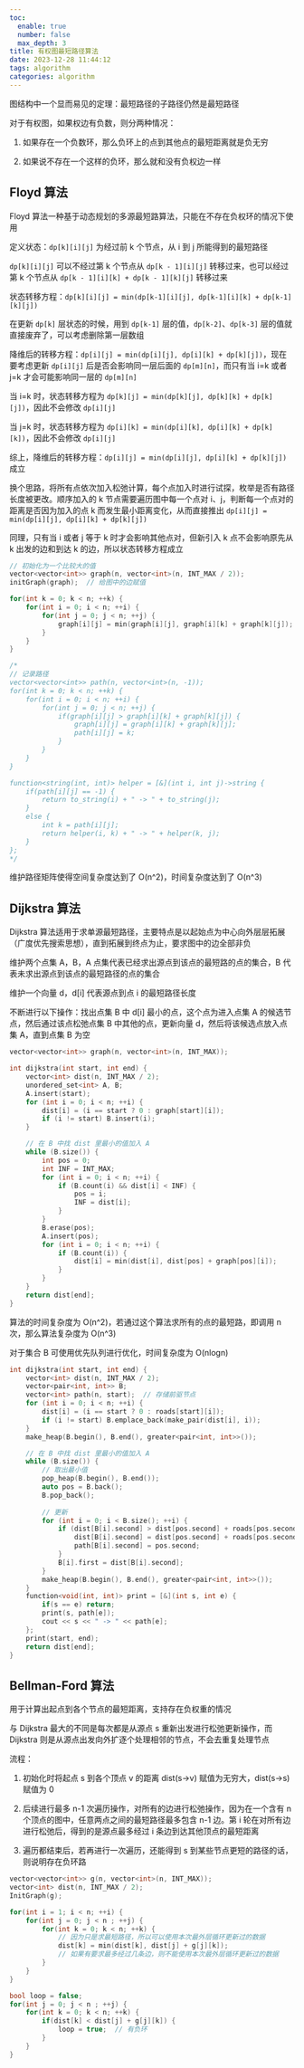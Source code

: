 ```yaml
---
toc:
  enable: true
  number: false
  max_depth: 3
title: 有权图最短路径算法
date: 2023-12-28 11:44:12
tags: algorithm
categories: algorithm
---
```


图结构中一个显而易见的定理：最短路径的子路径仍然是最短路径

对于有权图，如果权边有负数，则分两种情况：

1. 如果存在一个负数环，那么负环上的点到其他点的最短距离就是负无穷

2. 如果说不存在一个这样的负环，那么就和没有负权边一样

## Floyd 算法

Floyd 算法一种基于动态规划的多源最短路算法，只能在不存在负权环的情况下使用

定义状态：`dp[k][i][j]` 为经过前 k 个节点，从 i 到 j 所能得到的最短路径

`dp[k][i][j]` 可以不经过第 k 个节点从 `dp[k - 1][i][j]` 转移过来，也可以经过第 k 个节点从 `dp[k - 1][i][k] + dp[k - 1][k][j]` 转移过来

状态转移方程：`dp[k][i][j] = min(dp[k-1][i][j], dp[k-1][i][k] + dp[k-1][k][j]) `

在更新 `dp[k]` 层状态的时候，用到 `dp[k-1]` 层的值，`dp[k-2]`、`dp[k-3]` 层的值就直接废弃了，可以考虑删除第一层数组

降维后的转移方程：`dp[i][j] = min(dp[i][j], dp[i][k] + dp[k][j])`，现在要考虑更新 `dp[i][j]` 后是否会影响同一层后面的 `dp[m][n]`，而只有当 i=k 或者 j=k 才会可能影响同一层的 `dp[m][n]`

当 i=k 时，状态转移方程为 `dp[k][j] = min(dp[k][j], dp[k][k] + dp[k][j])`，因此不会修改 `dp[i][j]`

当 j=k 时，状态转移方程为 `dp[i][k] = min(dp[i][k], dp[i][k] + dp[k][k])`，因此不会修改 `dp[i][j]`

综上，降维后的转移方程：`dp[i][j] = min(dp[i][j], dp[i][k] + dp[k][j])` 成立

换个思路，将所有点依次加入松弛计算，每个点加入时进行试探，枚举是否有路径长度被更改。顺序加入的 k 节点需要遍历图中每一个点对 i、j，判断每一个点对的距离是否因为加入的点 k 而发生最小距离变化，从而直接推出 `dp[i][j] = min(dp[i][j], dp[i][k] + dp[k][j])`

同理，只有当 i 或者 j 等于 k 时才会影响其他点对，但新引入 k 点不会影响原先从 k 出发的边和到达 k 的边，所以状态转移方程成立

```cpp
// 初始化为一个比较大的值
vector<vector<int>> graph(n, vector<int>(n, INT_MAX / 2));  
initGraph(graph);  // 给图中的边赋值

for(int k = 0; k < n; ++k) {
	for(int i = 0; i < n; ++i) {
		for(int j = 0; j < n; ++j) {
			graph[i][j] = min(graph[i][j], graph[i][k] + graph[k][j]);
		}
	}
}

/*
// 记录路径
vector<vector<int>> path(n, vector<int>(n, -1));
for(int k = 0; k < n; ++k) {
	for(int i = 0; i < n; ++i) {
		for(int j = 0; j < n; ++j) {
			if(graph[i][j] > graph[i][k] + graph[k][j]) {
				graph[i][j] = graph[i][k] + graph[k][j];
				path[i][j] = k;
			}
		}
	}
}

function<string(int, int)> helper = [&](int i, int j)->string {
	if(path[i][j] == -1) {
		return to_string(i) + " -> " + to_string(j);
	}
	else {
		int k = path[i][j];
		return helper(i, k) + " -> " + helper(k, j);
	}
};
*/
```

维护路径矩阵使得空间复杂度达到了 O(n^2)，时间复杂度达到了 O(n^3)

## Dijkstra 算法

Dijkstra 算法适用于求单源最短路径，主要特点是以起始点为中心向外层层拓展（广度优先搜索思想），直到拓展到终点为止，要求图中的边全部非负

维护两个点集 A，B，A 点集代表已经求出源点到该点的最短路的点的集合，B 代表未求出源点到该点的最短路径的点的集合

维护一个向量 d，d[i] 代表源点到点 i 的最短路径长度

不断进行以下操作：找出点集 B 中 d[i] 最小的点，这个点为进入点集 A 的候选节点，然后通过该点松弛点集 B 中其他的点，更新向量 d，然后将该候选点放入点集 A，直到点集 B 为空

```cpp
vector<vector<int>> graph(n, vector<int>(n, INT_MAX));

int dijkstra(int start, int end) {
	vector<int> dist(n, INT_MAX / 2);
	unordered_set<int> A, B;
	A.insert(start);
	for (int i = 0; i < n; ++i) {
		dist[i] = (i == start ? 0 : graph[start][i]);
		if (i != start) B.insert(i);
	}

	// 在 B 中找 dist 里最小的值加入 A
	while (B.size()) {
		int pos = 0;
		int INF = INT_MAX;
		for (int i = 0; i < n; ++i) {
			if (B.count(i) && dist[i] < INF) {
				pos = i;
				INF = dist[i];
			}
		}
		B.erase(pos);
		A.insert(pos);
		for (int i = 0; i < n; ++i) {
			if (B.count(i)) {
				dist[i] = min(dist[i], dist[pos] + graph[pos][i]);
			}
		}
	}
	return dist[end];
}
```

算法的时间复杂度为 O(n^2)，若通过这个算法求所有的点的最短路，即调用 n 次，那么算法复杂度为 O(n^3)

对于集合 B 可使用优先队列进行优化，时间复杂度为 O(nlogn)

```cpp
int dijkstra(int start, int end) {
	vector<int> dist(n, INT_MAX / 2);
	vector<pair<int, int>> B;
	vector<int> path(n, start);  // 存储前驱节点
	for (int i = 0; i < n; ++i) {
		dist[i] = (i == start ? 0 : roads[start][i]);
		if (i != start) B.emplace_back(make_pair(dist[i], i));
	}
	make_heap(B.begin(), B.end(), greater<pair<int, int>>());

	// 在 B 中找 dist 里最小的值加入 A
	while (B.size()) {
		// 取出最小值
		pop_heap(B.begin(), B.end());
		auto pos = B.back();
		B.pop_back();
		
		// 更新
		for (int i = 0; i < B.size(); ++i) {			
			if (dist[B[i].second] > dist[pos.second] + roads[pos.second][B[i].second]) {
				dist[B[i].second] = dist[pos.second] + roads[pos.second][B[i].second];
				path[B[i].second] = pos.second;
			}
			B[i].first = dist[B[i].second];
		}
		make_heap(B.begin(), B.end(), greater<pair<int, int>>());
	}
	function<void(int, int)> print = [&](int s, int e) {
		if(s == e) return;
		print(s, path[e]);
		cout << s << " -> " << path[e];
	};
	print(start, end);
	return dist[end];
}
```

## Bellman-Ford 算法

用于计算出起点到各个节点的最短距离，支持存在负权重的情况

与 Dijkstra 最大的不同是每次都是从源点 s 重新出发进行松弛更新操作，而 Dijkstra 则是从源点出发向外扩逐个处理相邻的节点，不会去重复处理节点

流程：

1. 初始化时将起点 s 到各个顶点 v 的距离 dist(s->v) 赋值为无穷大，dist(s->s) 赋值为 0

2. 后续进行最多 n-1 次遍历操作，对所有的边进行松弛操作，因为在一个含有 n 个顶点的图中，任意两点之间的最短路径最多包含 n-1 边。第 i 轮在对所有边进行松弛后，得到的是源点最多经过 i 条边到达其他顶点的最短距离

3. 遍历都结束后，若再进行一次遍历，还能得到 s 到某些节点更短的路径的话，则说明存在负环路

```cpp
vector<vector<int>> g(n, vector<int>(n, INT_MAX));
vector<int> dist(n, INT_MAX / 2);
InitGraph(g);

for(int i = 1; i < n; ++i) {
	for(int j = 0; j < n ; ++j) {
		for(int k = 0; k < n; ++k) {
			// 因为只是求最短路径，所以可以使用本次最外层循环更新过的数据
			dist[k] = min(dist[k], dist[j] + g[j][k]);
			// 如果有要求最多经过几条边，则不能使用本次最外层循环更新过的数据
		}
	}
}

bool loop = false;
for(int j = 0; j < n ; ++j) {
	for(int k = 0; k < n; ++k) {
		if(dist[k] < dist[j] + g[j][k]) {
			loop = true;  // 有负环
		}
	}
}
```